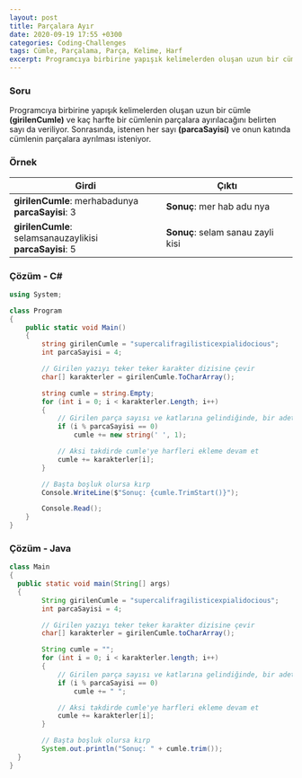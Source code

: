```yaml
---
layout: post
title: Parçalara Ayır
date: 2020-09-19 17:55 +0300
categories: Coding-Challenges
tags: Cümle, Parçalama, Parça, Kelime, Harf
excerpt: Programcıya birbirine yapışık kelimelerden oluşan uzun bir cümle ve kaç harfte bir cümlenin parçalara ayırılacağını belirten sayı da veriliyor. Sonrasında, istenen her sayı ve onun katında cümlenin parçalara ayrılması isteniyor...
---
```

### Soru
Programcıya birbirine yapışık kelimelerden oluşan uzun bir cümle **(girilenCumle)** ve kaç harfte bir cümlenin parçalara ayırılacağını belirten sayı da veriliyor. Sonrasında, istenen her sayı **(parcaSayisi)** ve onun katında cümlenin parçalara ayrılması isteniyor.

### Örnek

| Girdi                                                        | Çıktı                             |
|--------------------------------------------------------------|-----------------------------------|
| **girilenCumle**: merhabadunya <br>**parcaSayisi**: 3        | **Sonuç**: mer hab adu nya        |
| **girilenCumle**: selamsanauzaylikisi <br>**parcaSayisi**: 5 | **Sonuç**: selam sanau zayli kisi |

### Çözüm - C#
```csharp
using System;

class Program
{
    public static void Main()
    {
        string girilenCumle = "supercalifragilisticexpialidocious";
        int parcaSayisi = 4;

        // Girilen yazıyı teker teker karakter dizisine çevir
        char[] karakterler = girilenCumle.ToCharArray();

        string cumle = string.Empty;
        for (int i = 0; i < karakterler.Length; i++)
        {
            // Girilen parça sayısı ve katlarına gelindiğinde, bir adet boşluk ekle
            if (i % parcaSayisi == 0)
                cumle += new string(' ', 1);

            // Aksi takdirde cumle'ye harfleri ekleme devam et
            cumle += karakterler[i];
        }

        // Başta boşluk olursa kırp
        Console.WriteLine($"Sonuç: {cumle.TrimStart()}");

        Console.Read();
    }
}
```

### Çözüm - Java
```java
class Main 
{
  public static void main(String[] args) 
  {
        String girilenCumle = "supercalifragilisticexpialidocious";
        int parcaSayisi = 4;

        // Girilen yazıyı teker teker karakter dizisine çevir
        char[] karakterler = girilenCumle.toCharArray();

        String cumle = "";
        for (int i = 0; i < karakterler.length; i++)
        {
            // Girilen parça sayısı ve katlarına gelindiğinde, bir adet boşluk ekle
            if (i % parcaSayisi == 0)
                cumle += " ";

            // Aksi takdirde cumle'ye harfleri ekleme devam et
            cumle += karakterler[i];
        }

        // Başta boşluk olursa kırp
        System.out.println("Sonuç: " + cumle.trim());
  }
}
```
